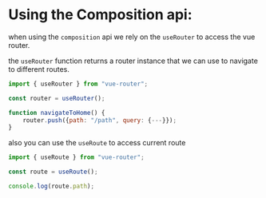 <!-- @format -->

# Using the Composition api:

when using the `composition` api we rely on the `useRouter` to access the vue router.

the `useRouter` function returns a router instance that we can use to navigate to different routes.

```javascript
import { useRouter } from "vue-router";

const router = useRouter();

function navigateToHome() {
	router.push({path: "/path", query: {---}});
}
```

also you can use the `useRoute` to access current route

```javascript
import { useRoute } from "vue-router";

const route = useRoute();

console.log(route.path);
```
